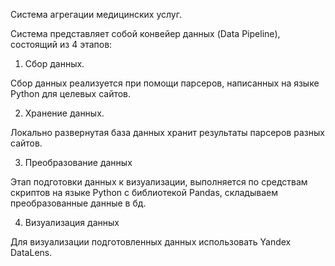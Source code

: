 Система агрегации медицинских услуг.

Система представляет собой конвейер данных (Data Pipeline), состоящий из 4 этапов:

1. Сбор данных. 

Сбор данных реализуется при помощи парсеров, написанных на языке Python для целевых сайтов.   

2. Хранение данных. 

Локально развернутая база данных хранит результаты парсеров разных сайтов.

3. Преобразование данных

Этап подготовки данных к визуализации, выполняется по средствам скриптов на языке Python с библиотекой Pandas, складываем преобразованные данные в бд.

4. Визуализация данных

Для визуализации подготовленных данных использовать Yandex DataLens. 
